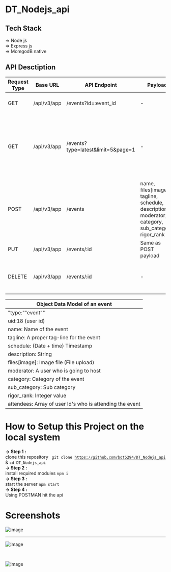 # DT_Nodejs_api

## Tech Stack
=> Node js<br>
=> Express js<br>
=> MomgodB native<br>

## API Desctiption<br>

| Request Type	| Base URL | API Endpoint	| Payload | Description |
|---|---|---|---|---|
| GET	| /api/v3/app	| /events?id=:event_id	| - | Gets an event by its unique id |
|	GET	| /api/v3/app	| /events?type=latest&limit=5&page=1	| - | Gets an event by its recency & paginate results by page number and limit of events per page |
|	POST	| /api/v3/app	| /events	| name, files[image], tagline, schedule, description, moderator, category, sub_category, rigor_rank | Creates an event and returns the Id of the event i.e. created |
|	PUT	| /api/v3/app	| /events/:id	| Same as POST payload | |
|	DELETE | /api/v3/app	| /events/:id	| - | Deletes an event based on its Unique Id |


| Object Data Model of an event	| 
|---|
| "type:""event"" |
| uid:18 (user id) |
| name: Name of the event |
| tagline: A proper tag-line for the event |
| schedule: (Date + time) Timestamp |
| description: String |
| files[image]: Image file (File upload) |
| moderator: A user who is going to host |
| category: Category of the event |
| sub_category: Sub category |
| rigor_rank: Integer value |
| attendees: Array of user Id's who is attending the event |


# How to Setup this Project on the local system

<b>-> Step 1 :</b><br>
      clone this repository
<code> git clone https://github.com/bot5294/DT_Nodejs_api </code> & <code>cd DT_Nodejs_api </code>
<br>
<b>-> Step 2 :</b> <br>
install required modules <code>npm i</code><br>
<b>-> Step 3 :</b> <br>
start the server <code>npm start</code> <br>
<b>-> Step 4 :</b><br>
Using POSTMAN hit the api

# Screenshots
![image](https://user-images.githubusercontent.com/72665229/196080286-d23d2fd1-05b0-4e8b-a84c-3c7f2292a07d.png)

<hr>

![image](https://user-images.githubusercontent.com/72665229/196080397-52df680a-5a5c-4123-a3dd-96cdf4668ec2.png)

<br>

![image](https://user-images.githubusercontent.com/72665229/196080511-0a90d23c-9946-4633-97c7-bb80b354f9e4.png)


